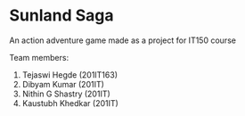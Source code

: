 # Sunland Saga
An action adventure game made as a project for IT150 course

Team members:
1. Tejaswi Hegde (201IT163)
2. Dibyam Kumar (201IT)
3. Nithin G Shastry (201IT)
4. Kaustubh Khedkar (201IT)
